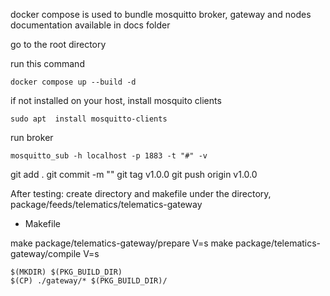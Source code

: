 docker compose is used to bundle mosquitto broker, gateway and nodes
documentation available in docs folder

go to the root directory

run this command
```
docker compose up --build -d
```

if not installed on your host, install mosquito clients
```
sudo apt  install mosquitto-clients
```
run broker
```
mosquitto_sub -h localhost -p 1883 -t "#" -v
```

git add .
git commit -m ""
git tag v1.0.0
git push origin v1.0.0

After testing: 
create directory and makefile under the directory, 
package/feeds/telematics/telematics-gateway
- Makefile

make package/telematics-gateway/prepare V=s
make package/telematics-gateway/compile V=s



	$(MKDIR) $(PKG_BUILD_DIR)
	$(CP) ./gateway/* $(PKG_BUILD_DIR)/